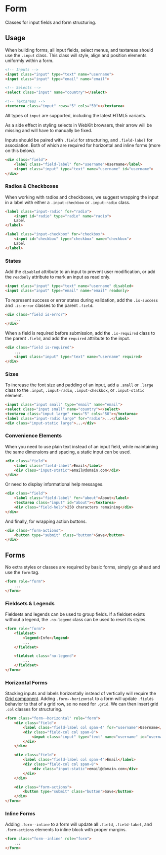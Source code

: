 # Form #

Classes for input fields and form structuring.

## Usage ##

When building forms, all input fields, select menus, and textareas should use the `.input` class.
This class will style, align and position elements uniformly within a form.

```html
<!-- Inputs -->
<input class="input" type="text" name="username">
<input class="input" type="email" name="email">

<!-- Selects -->
<select class="input" name="country"></select>

<!-- Textareas -->
<textarea class="input" rows="5" cols="50"></textarea>
```

All types of `input` are supported, including the latest HTML5 variants.

<div class="notice is-error">
    As a side effect in styling selects in WebKit browsers,
    their arrow will be missing and will have to manually be fixed.
</div>

Inputs should be paired with `.field` for structuring, and `.field-label` for association.
Both of which are required for horizontal and inline forms (more on this below).

```html
<div class="field">
    <label class="field-label" for="username">Username</label>
    <input class="input" type="text" name="username" id="username">
</div>
```

### Radios & Checkboxes ###

When working with radios and checkboxes, we suggest wrapping the input in a label
with either a `.input-checkbox` or `.input-radio` class.

```html
<label class="input-radio" for="radio">
    <input id="radio" type="radio" name="radio">
    Label
</label>

<label class="input-checkbox" for="checkbox">
    <input id="checkbox" type="checkbox" name="checkbox">
    Label
</label>
```

### States ###

Add the `disabled` attribute to an input to prevent user modification,
or add the `readonly` attribute to mark an input as read only.

```html
<input class="input" type="text" name="username" disabled>
<input class="input" type="email" name="email" readonly>
```

To represent success or error states during validation,
add the `.is-success` and `.is-error` classes to the parent `.field`.

```html
<div class="field is-error">
    ...
</div>
```

When a field is required before submission, add the `.is-required`
class to the parent `.field`, and add the `required` attribute to the input.

```html
<div class="field is-required">
    ...
    <input class="input" type="text" name="username" required>
</div>
```

### Sizes ###

To increase the font size and padding of an input, add a `.small` or `.large`
class to the `.input`, `.input-radio`, `.input-checkbox`, or `.input-static` element.

```html
<input class="input small" type="email" name="email">
<select class="input small" name="country"></select>
<textarea class="input large" rows="5" cols="50"></textarea>
<label class="input-radio large" for="radio">...</label>
<div class="input-static large">...</div>
```

### Convenience Elements ###

When you need to use plain text instead of an input field,
while maintaining the same dimensions and spacing, a static input can be used.

```html
<div class="field">
    <label class="field-label">Email</label>
    <div class="input-static">email@domain.com</div>
</div>
```

Or need to display informational help messages.

```html
<div class="field">
    <label class="field-label" for="about">About</label>
    <textarea class="input" id="about"></textarea>
    <div class="field-help">250 characters remaining</div>
</div>
```

And finally, for wrapping action buttons.

```html
<div class="form-actions">
    <button type="submit" class="button">Save</button>
</div>
```

## Forms ##

No extra styles or classes are required by basic forms, simply go ahead and use the `form` tag.

```html
<form role="form">
    ...
</form>
```

### Fieldsets & Legends ###

Fieldsets and legends can be used to group fields. If a fieldset exists without a legend,
the `.no-legend` class can be used to reset its styles.

```html
<form role="form">
    <fieldset>
        <legend>Info</legend>
        ...
    </fieldset>

    <fieldset class="no-legend">
        ...
    </fieldset>
</form>
```

### Horizontal Forms ###

Stacking inputs and labels horizontally instead of vertically will require the [Grid component](grid.md).
Adding `.form--horizontal` to a form will update `.field`s behavior to that of a grid row,
so no need for `.grid`. We can then insert grid `.col` classes for structuring.

```html
<form class="form--horizontal" role="form">
    <div class="field">
        <label class="field-label col span-4" for="username">Username</label>
        <div class="field-col col span-8">
            <input class="input" type="text" name="username" id="username">
        </div>
    </div>

    <div class="field">
        <label class="field-label col span-4">Email</label>
        <div class="field-col col span-8">
            <div class="input-static">email@domain.com</div>
        </div>
    </div>

    <div class="form-actions">
        <button type="submit" class="button">Save</button>
    </div>
</form>
```

### Inline Forms ###

Adding `.form--inline` to a form will update all `.field`, `.field-label`,
and `.form-actions` elements to inline block with proper margins.

```html
<form class="form--inline" role="form">
    ...
</form>
```